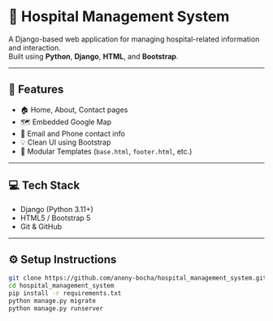 # 🏥 Hospital Management System

A Django-based web application for managing hospital-related information and interaction.  
Built using **Python**, **Django**, **HTML**, and **Bootstrap**.

---

## 🚀 Features

- 🏠 Home, About, Contact pages
- 🗺️ Embedded Google Map
- 📧 Email and Phone contact info
- 💡 Clean UI using Bootstrap
- 🧱 Modular Templates (`base.html`, `footer.html`, etc.)

---

## 💻 Tech Stack

- Django (Python 3.11+)
- HTML5 / Bootstrap 5
- Git & GitHub

---

## ⚙️ Setup Instructions

```bash
git clone https://github.com/anony-bocha/hospital_management_system.git
cd hospital_management_system
pip install -r requirements.txt
python manage.py migrate
python manage.py runserver
